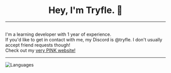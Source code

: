 <div align="center">
  <h1>Hey, I'm Tryfle. 👋</h1>
</div>

---
<br > I'm a learning developer with 1 year of experience.
<br > If you'd like to get in contact with me, my Discord is @tryfle. I don't usually accept friend requests though!
<br > Check out my <a href="https://tryflle.github.io">very PINK website!</a>

---
![Languages](https://github-readme-stats.vercel.app/api/top-langs/?username=Tryflle&card_width=400&langs_count=10&layout=compact&hide_border=true&theme=dark)
